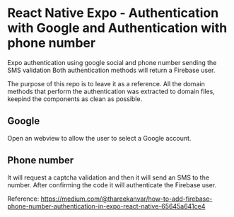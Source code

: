 # React Native Expo - Authentication with Google and Authentication with phone number
Expo authentication using google social and phone number sending the SMS validation
Both authentication methods will return a Firebase user.

The purpose of this repo is to leave it as a reference. All the domain methods that perform the authentication was extracted to domain files, keepind the components as clean as possible.

## Google
Open an webview to allow the user to select a Google account.

## Phone number
It will request a captcha validation and then it will send an SMS to the number.
After confirming the code it will authenticate the Firebase user.

Reference: https://medium.com/@thareekanvar/how-to-add-firebase-phone-number-authentication-in-expo-react-native-65645a641ce4
